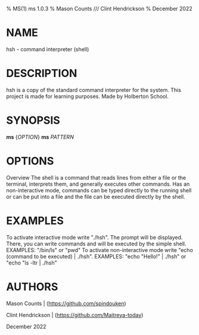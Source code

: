 % MS(1) ms 1.0.3
% Mason Counts /// Clint Hendrickson
% December 2022

# NAME
hsh - command interpreter (shell)

# DESCRIPTION
hsh is a copy of the standard command interpreter for the system. This project is made for learning purposes. Made by Holberton School.

# SYNOPSIS
**ms** {*OPTION*}
**ms** *PATTERN*

# OPTIONS
Overview
The shell is a command that reads lines from either a file or the terminal, interprets them, and generally executes other commands. Has an non-interactive mode, commands can be typed directly to the running shell or can be put into a file and the file can be executed directly by the shell.

# EXAMPLES
To activate interactive mode write "./hsh". The prompt will be displayed. There, you can write commands and will be executed by the simple shell.
EXAMPLES: "/bin/ls" or "pwd"
To activate non-interactive mode write "echo (command to be executed) | ./hsh". 
EXAMPLES: "echo "Hello!" | ./hsh" or "echo "ls -ltr | ./hsh"

# AUTHORS

Mason Counts  |  (https://github.com/spindouken)

Clint Hendrickson  |  (https://github.com/Maitreya-today)

December 2022
